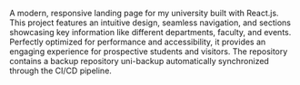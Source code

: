 A modern, responsive landing page for my university built with React.js. 
This project features an intuitive design, seamless navigation, and sections showcasing key information like different departments, faculty, and events. 
Perfectly optimized for performance and accessibility, it provides an engaging experience for prospective students and visitors.
The repository contains a backup repository uni-backup automatically synchronized through the CI/CD pipeline.
